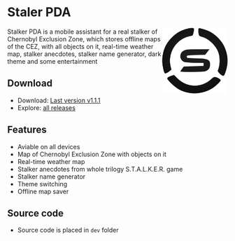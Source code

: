 # Staler PDA
<img width=150 align="right" src="https://raw.githubusercontent.com/zakandaiev/slimsome-cms/main/source/src/_root-dir-files/favicon.png" alt="SlimSome Logo">
Stalker PDA is a mobile assistant for a real stalker of Chernobyl Exclusion Zone, which stores offline maps of the CEZ, with all objects on it, real-time weather map, stalker anecdotes, stalker name generator, dark theme and some entertainment

## Download
* Download: [Last version v1.1.1](https://github.com/zakandaiev/stalker-pda/files/7741536/StalkerPDA-v1.1.1.apk.zip)
* Explore: [all releases](https://github.com/zakandaiev/stalker-pda/releases)

## Features
* Aviable on all devices
* Map of Chernobyl Exclusion Zone with objects on it
* Real-time weather map
* Stalker anecdotes from whole trilogy S.T.A.L.K.E.R. game
* Stalker name generator
* Theme switching
* Offline map saver

## Source code
* Source code is placed in `dev` folder
